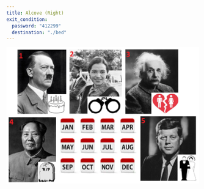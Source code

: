 ```yaml
---
title: Alcove (Right)
exit_condition:
  password: "412299"
  destination: "./bed"
---
```


![biographic events](/images/biographic_events.png)